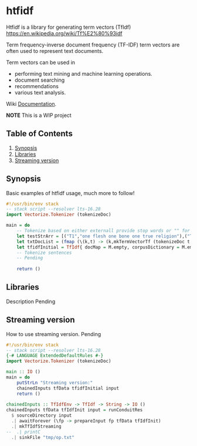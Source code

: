# htfidf

Htfidf is a library for generating term vectors (TfIdf)
https://en.wikipedia.org/wiki/Tf%E2%80%93idf

Term frequency-inverse document frequency (TF-IDF) term vectors are often used to represent text documents.

Term vectors can be used in 

* performing text mining and machine learning operations. 
* document searching
* recommendations
* various text analysis.

Wiki
[Documentation](https://en.wikipedia.org/wiki/Tf%E2%80%93idf).

__NOTE__ This is a WIP project

## Table of Contents ##
1. [Synopsis](#synopsis)
2. [Libraries](#libraries)
3. [Streaming version](#streaming-version)

## Synopsis

Basic examples of htfidf usage, much more to follow!

```haskell
#!/usr/bin/env stack
-- stack script --resolver lts-16.28
import Vectorize.Tokenizer (tokenizeDoc)

main = do
    -- Tokenize based on either externall provide stop words or "" for default
    let testStrArr = [("T1","one flesh one bone one true religion"),("T2","all flesh is grass"),("T3","one is all all is one")]
    let txtDocList = (fmap (\(k,t) -> (k,mkTermVectorTf (tokenizeDoc t tfData) )) txtArr)
    let tfidfInitial = TfIdf{ docMap = M.empty, corpusDictionary = M.empty, docCount = 0}
    -- Tokenize sentences
    -- Pending
    
    return ()
```

## Libraries

Description Pending

## Streaming version

How to use streaming version. Pending

``` haskell
#!/usr/bin/env stack
-- stack script --resolver lts-16.28
{-# LANGUAGE ExtendedDefaultRules #-}
import Vectorize.Tokenizer (tokenizeDoc)

main :: IO ()
main = do
    putStrLn "Streaming version:"
    chainedInputs tfData tfidfInitial input
    return ()
    
chainedInputs :: TfIdfEnv -> TfIdf -> String -> IO ()
chainedInputs tfData tfIdfInit input = runConduitRes
  $ sourceDirectory input
  .| awaitForever (\fp -> prepareInput fp tfData tfIdfInit)
  .| mkTfIdfStreaming
--  .| printC
  .| sinkFile "tmp/op.txt"
    
```

